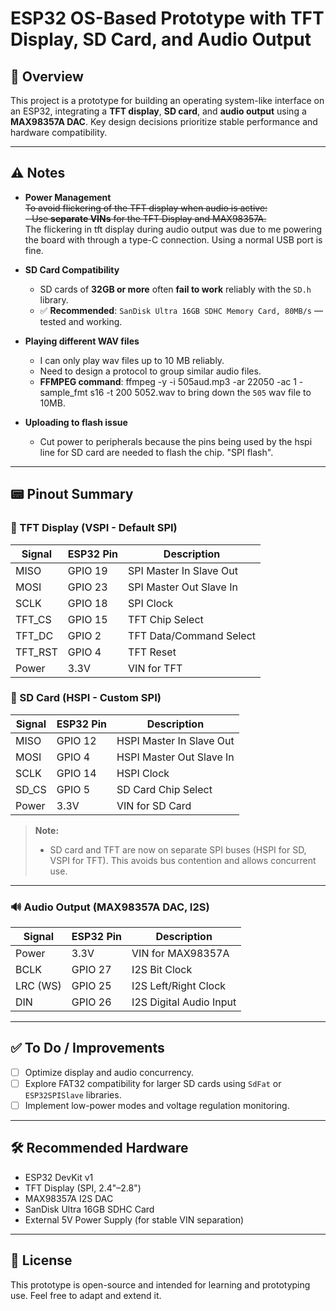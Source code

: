 # ESP32 OS-Based Prototype with TFT Display, SD Card, and Audio Output

## 📌 Overview
This project is a prototype for building an operating system-like interface on an ESP32, integrating a **TFT display**, **SD card**, and **audio output** using a **MAX98357A DAC**. Key design decisions prioritize stable performance and hardware compatibility.

---

## ⚠️ Notes

- **Power Management**  
 ~~To avoid flickering of the TFT display when audio is active:~~  
  ~~- Use **separate VINs** for the TFT Display and MAX98357A.~~  
  The flickering in tft display during audio output was due to me powering the board with through a type-C connection. Using a normal USB port is fine.
  
- **SD Card Compatibility**  
  - SD cards of **32GB or more** often **fail to work** reliably with the `SD.h` library.
  - ✅ **Recommended**: `SanDisk Ultra 16GB SDHC Memory Card, 80MB/s` — tested and working.
 
- **Playing different WAV files**
  - I can only play wav files up to 10 MB reliably.
  - Need to design a protocol to group similar audio files.
  - **FFMPEG command**:  ffmpeg -y -i 505aud.mp3 -ar 22050 -ac 1 -sample_fmt s16 -t 200 5052.wav to bring down the `505` wav file to 10MB.

- **Uploading to flash issue**
  - Cut power to peripherals because the pins being used by the hspi line for SD card are needed to flash the chip. "SPI flash".

---

## 📟 Pinout Summary

### 🔹 TFT Display (VSPI - Default SPI)

| Signal    | ESP32 Pin | Description                |
|-----------|-----------|----------------------------|
| MISO      | GPIO 19   | SPI Master In Slave Out    |
| MOSI      | GPIO 23   | SPI Master Out Slave In    |
| SCLK      | GPIO 18   | SPI Clock                  |
| TFT_CS    | GPIO 15   | TFT Chip Select            |
| TFT_DC    | GPIO 2    | TFT Data/Command Select    |
| TFT_RST   | GPIO 4    | TFT Reset                  |
| Power     | 3.3V      | VIN for TFT                |

### 🔹 SD Card (HSPI - Custom SPI)

| Signal    | ESP32 Pin | Description                |
|-----------|-----------|----------------------------|
| MISO      | GPIO 12   | HSPI Master In Slave Out   |
| MOSI      | GPIO 4    | HSPI Master Out Slave In   |
| SCLK      | GPIO 14   | HSPI Clock                 |
| SD_CS     | GPIO 5    | SD Card Chip Select        |
| Power     | 3.3V      | VIN for SD Card            |

> **Note:**
> - SD card and TFT are now on separate SPI buses (HSPI for SD, VSPI for TFT). This avoids bus contention and allows concurrent use.

---

### 🔊 Audio Output (MAX98357A DAC, I2S)

| Signal      | ESP32 Pin | Description             |
|-------------|-----------|-------------------------|
| Power       | 3.3V      | VIN for MAX98357A       |
| BCLK        | GPIO 27   | I2S Bit Clock           |
| LRC (WS)    | GPIO 25   | I2S Left/Right Clock    |
| DIN         | GPIO 26   | I2S Digital Audio Input |

---

## ✅ To Do / Improvements

- [ ] Optimize display and audio concurrency.
- [ ] Explore FAT32 compatibility for larger SD cards using `SdFat` or `ESP32SPISlave` libraries.
- [ ] Implement low-power modes and voltage regulation monitoring.

---

## 🛠️ Recommended Hardware

- ESP32 DevKit v1
- TFT Display (SPI, 2.4"–2.8")
- MAX98357A I2S DAC
- SanDisk Ultra 16GB SDHC Card
- External 5V Power Supply (for stable VIN separation)

---

## 🔗 License

This prototype is open-source and intended for learning and prototyping use. Feel free to adapt and extend it.
